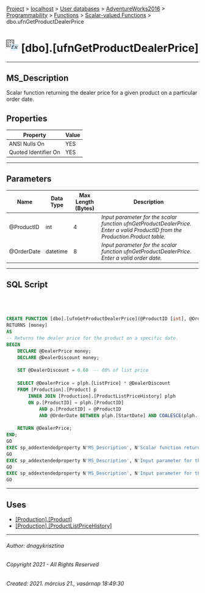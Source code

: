 #### 

[Project](../../../../../../index.md) > [localhost](../../../../../index.md) > [User databases](../../../../index.md) > [AdventureWorks2016](../../../index.md) > [Programmability](../../index.md) > [Functions](../index.md) > [Scalar-valued Functions](Scalar-valued_Functions.md) > dbo.ufnGetProductDealerPrice

# ![Scalar-valued Functions](../../../../../../Images/Function_Scalar32.png) [dbo].[ufnGetProductDealerPrice]

---

## <a name="#description"></a>MS_Description

Scalar function returning the dealer price for a given product on a particular order date.

## <a name="#properties"></a>Properties

| Property | Value |
|---|---|
| ANSI Nulls On | YES |
| Quoted Identifier On | YES |


---

## <a name="#parameters"></a>Parameters

| Name | Data Type | Max Length (Bytes) | Description |
|---|---|---|---|
| @ProductID | int | 4 | _Input parameter for the scalar function ufnGetProductDealerPrice. Enter a valid ProductID from the Production.Product table._ |
| @OrderDate | datetime | 8 | _Input parameter for the scalar function ufnGetProductDealerPrice. Enter a valid order date._ |


---

## <a name="#sqlscript"></a>SQL Script

```sql



CREATE FUNCTION [dbo].[ufnGetProductDealerPrice](@ProductID [int], @OrderDate [datetime])
RETURNS [money] 
AS 
-- Returns the dealer price for the product on a specific date.
BEGIN
    DECLARE @DealerPrice money;
    DECLARE @DealerDiscount money;

    SET @DealerDiscount = 0.60  -- 60% of list price

    SELECT @DealerPrice = plph.[ListPrice] * @DealerDiscount 
    FROM [Production].[Product] p 
        INNER JOIN [Production].[ProductListPriceHistory] plph 
        ON p.[ProductID] = plph.[ProductID] 
            AND p.[ProductID] = @ProductID 
            AND @OrderDate BETWEEN plph.[StartDate] AND COALESCE(plph.[EndDate], CONVERT(datetime, '99991231', 112)); -- Make sure we get all the prices!

    RETURN @DealerPrice;
END;
GO
EXEC sp_addextendedproperty N'MS_Description', N'Scalar function returning the dealer price for a given product on a particular order date.', 'SCHEMA', N'dbo', 'FUNCTION', N'ufnGetProductDealerPrice', NULL, NULL
GO
EXEC sp_addextendedproperty N'MS_Description', N'Input parameter for the scalar function ufnGetProductDealerPrice. Enter a valid order date.', 'SCHEMA', N'dbo', 'FUNCTION', N'ufnGetProductDealerPrice', 'PARAMETER', N'@OrderDate'
GO
EXEC sp_addextendedproperty N'MS_Description', N'Input parameter for the scalar function ufnGetProductDealerPrice. Enter a valid ProductID from the Production.Product table.', 'SCHEMA', N'dbo', 'FUNCTION', N'ufnGetProductDealerPrice', 'PARAMETER', N'@ProductID'
GO

```


---

## <a name="#uses"></a>Uses

* [[Production].[Product]](../../../Tables/Product.md)
* [[Production].[ProductListPriceHistory]](../../../Tables/ProductListPriceHistory.md)


---

###### Author:  dnagykrisztina

###### Copyright 2021 - All Rights Reserved

###### Created: 2021. március 21., vasárnap 18:49:30

